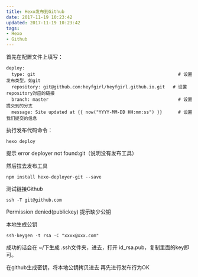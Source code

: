 ```yaml
---
title: Hexo发布到Github
date: 2017-11-19 10:23:42
updated: 2017-11-19 10:23:42
tags: 
- Hexo 
- Github
---
```

首先在配置文件上填写：

```
deploy:
  type: git                                                      # 设置发布类型，如git     
  repository: git@github.com:heyfgirl/heyfgirl.github.io.git   # 设置repository对应的链接
  branch: master                                                 # 设置提交到的分支
  message: Site updated at {{ now("YYYY-MM-DD HH:mm:ss") }}      # 设置我们提交的信息
```
执行发布代码命令：

```
hexo deploy
```
提示 error deployer not found:git（说明没有发布工具）

然后拉去发布工具

```
npm install hexo-deployer-git --save 
```

测试链接Github

```
ssh -T git@github.com
```
Permission denied(publickey)
提示缺少公钥

本地生成公钥
```
ssh-keygen -t rsa -C "xxxx@xxx.com"
```

成功的话会在 ~/下生成 .ssh文件夹，进去，打开 id_rsa.pub，复制里面的key即可。

在github生成密钥，将本地公钥拷贝进去
再先进行发布行为OK
